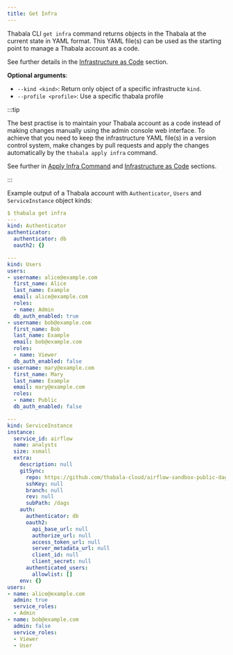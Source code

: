 ```yaml
---
title: Get Infra
---
```


Thabala CLI `get infra` command returns objects in the Thabala at the current state in YAML format.
This YAML file(s) can be used as the starting point to manage a Thabala account as a code.

See further details in the [Infrastructure as Code](/admin-console/iaac) section.

**Optional arguments**:

* `--kind <kind>`: Return only object of a specific infrastructe `kind`.
* `--profile <profile>`: Use a specific thabala profile

:::tip

The best practise is to maintain your Thabala account as a code instead of making changes manually using
the admin console web interface. To achieve that you need to keep the infrastructure YAML file(s) in
a version control system, make changes by pull requests and apply the changes automatically by
the `thabala apply infra` command.

See further in [Apply Infra Command](apply-infra.md) and [Infrastructure as Code](/admin-console/iaac) sections.

:::

Example output of a Thabala account with `Authenticator`, `Users` and `ServiceInstance` object kinds:
```yaml
$ thabala get infra
---
kind: Authenticator
authenticator:
  authenticator: db
  oauth2: {}

---
kind: Users
users:
- username: alice@example.com
  first_name: Alice
  last_name: Example
  email: alice@example.com
  roles:
  - name: Admin
  db_auth_enabled: true
- username: bob@example.com
  first_name: Bob
  last_name: Example
  email: bob@example.com
  roles:
  - name: Viewer
  db_auth_enabled: false
- username: mary@example.com
  first_name: Mary
  last_name: Example
  email: mary@example.com
  roles:
  - name: Public
  db_auth_enabled: false

---
kind: ServiceInstance
instance:
  service_id: airflow
  name: analysts
  size: xsmall
  extra:
    description: null
    gitSync:
      repo: https://github.com/thabala-cloud/airflow-sandbox-public-dags.git
      sshKey: null
      branch: null
      rev: null
      subPath: /dags
    auth:
      authenticator: db
      oauth2:
        api_base_url: null
        authorize_url: null
        access_token_url: null
        server_metadata_url: null
        client_id: null
        client_secret: null
      authenticated_users:
        allowlist: []
    env: {}
users:
- name: alice@example.com
  admin: true
  service_roles:
  - Admin
- name: bob@example.com
  admin: false
  service_roles:
  - Viewer
  - User
```
